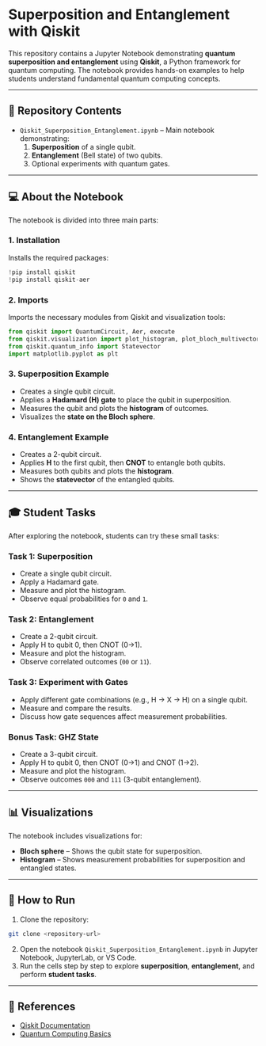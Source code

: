 # Superposition and Entanglement with Qiskit

This repository contains a Jupyter Notebook demonstrating **quantum superposition and entanglement** using **Qiskit**, a Python framework for quantum computing. The notebook provides hands-on examples to help students understand fundamental quantum computing concepts.

---

## 📁 Repository Contents

- `Qiskit_Superposition_Entanglement.ipynb` – Main notebook demonstrating:
  1. **Superposition** of a single qubit.
  2. **Entanglement** (Bell state) of two qubits.
  3. Optional experiments with quantum gates.

---

## 💻 About the Notebook

The notebook is divided into three main parts:

### **1. Installation**
Installs the required packages:
```python
!pip install qiskit
!pip install qiskit-aer
```

### **2. Imports**
Imports the necessary modules from Qiskit and visualization tools:
```python
from qiskit import QuantumCircuit, Aer, execute
from qiskit.visualization import plot_histogram, plot_bloch_multivector
from qiskit.quantum_info import Statevector
import matplotlib.pyplot as plt
```

### **3. Superposition Example**
- Creates a single qubit circuit.
- Applies a **Hadamard (H) gate** to place the qubit in superposition.
- Measures the qubit and plots the **histogram** of outcomes.
- Visualizes the **state on the Bloch sphere**.

### **4. Entanglement Example**
- Creates a 2-qubit circuit.
- Applies **H** to the first qubit, then **CNOT** to entangle both qubits.
- Measures both qubits and plots the **histogram**.
- Shows the **statevector** of the entangled qubits.

---

## 🎓 Student Tasks

After exploring the notebook, students can try these small tasks:

### **Task 1: Superposition**
- Create a single qubit circuit.
- Apply a Hadamard gate.
- Measure and plot the histogram.
- Observe equal probabilities for `0` and `1`.

### **Task 2: Entanglement**
- Create a 2-qubit circuit.
- Apply H to qubit 0, then CNOT (0→1).
- Measure and plot the histogram.
- Observe correlated outcomes (`00` or `11`).

### **Task 3: Experiment with Gates**
- Apply different gate combinations (e.g., H → X → H) on a single qubit.
- Measure and compare the results.
- Discuss how gate sequences affect measurement probabilities.

### **Bonus Task: GHZ State**
- Create a 3-qubit circuit.
- Apply H to qubit 0, then CNOT (0→1) and CNOT (1→2).
- Measure and plot the histogram.
- Observe outcomes `000` and `111` (3-qubit entanglement).

---

## 📊 Visualizations

The notebook includes visualizations for:
- **Bloch sphere** – Shows the qubit state for superposition.
- **Histogram** – Shows measurement probabilities for superposition and entangled states.

---

## 📝 How to Run

1. Clone the repository:
```bash
git clone <repository-url>
```
2. Open the notebook `Qiskit_Superposition_Entanglement.ipynb` in Jupyter Notebook, JupyterLab, or VS Code.
3. Run the cells step by step to explore **superposition**, **entanglement**, and perform **student tasks**.

---

## 🔗 References

- [Qiskit Documentation](https://qiskit.org/documentation/)
- [Quantum Computing Basics](https://qiskit.org/learn/intro-qc-qh/)
